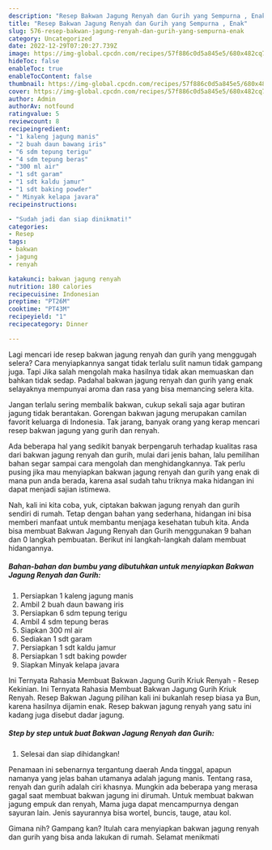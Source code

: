 ```yaml
---
description: "Resep Bakwan Jagung Renyah dan Gurih yang Sempurna , Enak"
title: "Resep Bakwan Jagung Renyah dan Gurih yang Sempurna , Enak"
slug: 576-resep-bakwan-jagung-renyah-dan-gurih-yang-sempurna-enak
category: Uncategorized
date: 2022-12-29T07:20:27.739Z
image: https://img-global.cpcdn.com/recipes/57f886c0d5a845e5/680x482cq70/bakwan-jagung-renyah-dan-gurih-foto-resep-utama.jpg
hideToc: false
enableToc: true
enableTocContent: false
thumbnail: https://img-global.cpcdn.com/recipes/57f886c0d5a845e5/680x482cq70/bakwan-jagung-renyah-dan-gurih-foto-resep-utama.jpg
cover: https://img-global.cpcdn.com/recipes/57f886c0d5a845e5/680x482cq70/bakwan-jagung-renyah-dan-gurih-foto-resep-utama.jpg
author: Admin
authorAv: notfound
ratingvalue: 5
reviewcount: 8
recipeingredient:
- "1 kaleng jagung manis"
- "2 buah daun bawang iris"
- "6 sdm tepung terigu"
- "4 sdm tepung beras"
- "300 ml air"
- "1 sdt garam"
- "1 sdt kaldu jamur"
- "1 sdt baking powder"
- " Minyak kelapa javara"
recipeinstructions:

- "Sudah jadi dan siap dinikmati!"
categories:
- Resep
tags:
- bakwan
- jagung
- renyah

katakunci: bakwan jagung renyah 
nutrition: 180 calories
recipecuisine: Indonesian
preptime: "PT26M"
cooktime: "PT43M"
recipeyield: "1"
recipecategory: Dinner

---
```



Lagi mencari ide resep bakwan jagung renyah dan gurih yang menggugah selera? Cara menyiapkannya sangat tidak terlalu sulit namun tidak gampang juga. Tapi Jika salah mengolah maka hasilnya tidak akan memuaskan dan bahkan tidak sedap. Padahal bakwan jagung renyah dan gurih yang enak selayaknya mempunyai aroma dan rasa yang bisa memancing selera kita.


Jangan terlalu sering membalik bakwan, cukup sekali saja agar butiran jagung tidak berantakan. Gorengan bakwan jagung merupakan camilan favorit keluarga di Indonesia. Tak jarang, banyak orang yang kerap mencari resep bakwan jagung yang gurih dan renyah.

Ada beberapa hal yang sedikit banyak berpengaruh terhadap kualitas rasa dari bakwan jagung renyah dan gurih, mulai dari jenis bahan, lalu pemilihan bahan segar sampai cara mengolah dan menghidangkannya. Tak perlu pusing jika mau menyiapkan bakwan jagung renyah dan gurih yang enak di mana pun anda berada, karena asal sudah tahu triknya maka hidangan ini dapat menjadi sajian istimewa.


Nah, kali ini kita coba, yuk, ciptakan bakwan jagung renyah dan gurih sendiri di rumah. Tetap dengan bahan yang sederhana, hidangan ini bisa memberi manfaat untuk membantu menjaga kesehatan tubuh kita. Anda bisa membuat Bakwan Jagung Renyah dan Gurih menggunakan 9 bahan dan 0 langkah pembuatan. Berikut ini langkah-langkah dalam membuat hidangannya.

<!--inarticleads1-->

##### Bahan-bahan dan bumbu yang dibutuhkan untuk menyiapkan Bakwan Jagung Renyah dan Gurih:

1. Persiapkan 1 kaleng jagung manis
1. Ambil 2 buah daun bawang iris
1. Persiapkan 6 sdm tepung terigu
1. Ambil 4 sdm tepung beras
1. Siapkan 300 ml air
1. Sediakan 1 sdt garam
1. Persiapkan 1 sdt kaldu jamur
1. Persiapkan 1 sdt baking powder
1. Siapkan  Minyak kelapa javara


Ini Ternyata Rahasia Membuat Bakwan Jagung Gurih Kriuk Renyah - Resep Kekinian. Ini Ternyata Rahasia Membuat Bakwan Jagung Gurih Kriuk Renyah. Resep Bakwan Jagung pilihan kali ini bukanlah resep biasa ya Bun, karena hasilnya dijamin enak. Resep bakwan jagung renyah yang satu ini kadang juga disebut dadar jagung. 

<!--inarticleads2-->

##### Step by step untuk buat Bakwan Jagung Renyah dan Gurih:


1. Selesai dan siap dihidangkan!

Penamaan ini sebenarnya tergantung daerah Anda tinggal, apapun namanya yang jelas bahan utamanya adalah jagung manis. Tentang rasa, renyah dan gurih adalah ciri khasnya. Mungkin ada beberapa yang merasa gagal saat membuat bakwan jagung ini dirumah. Untuk membuat bakwan jagung empuk dan renyah, Mama juga dapat mencampurnya dengan sayuran lain. Jenis sayurannya bisa wortel, buncis, tauge, atau kol. 

Gimana nih? Gampang kan? Itulah cara menyiapkan bakwan jagung renyah dan gurih yang bisa anda lakukan di rumah. Selamat menikmati

